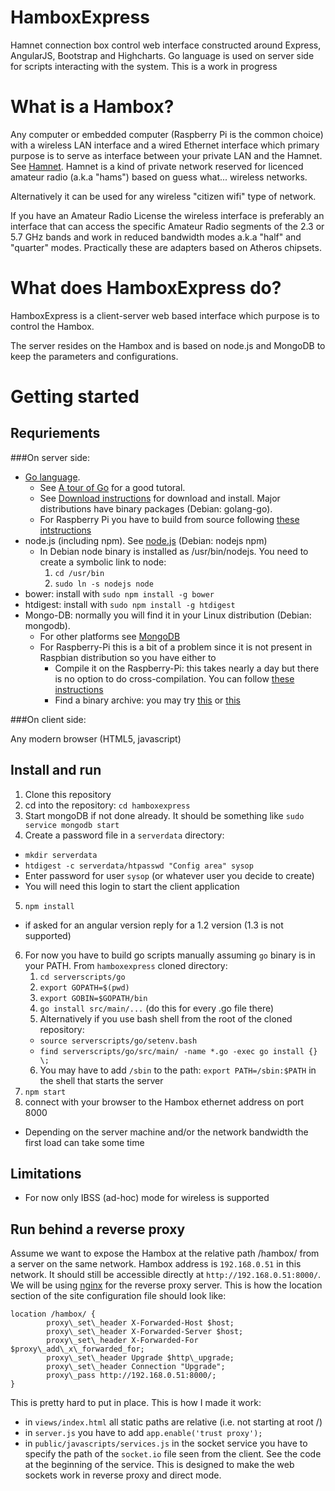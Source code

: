 HamboxExpress
=============

Hamnet connection box control web interface constructed around Express, AngularJS, Bootstrap and Highcharts. Go language is used on server side for scripts interacting with the system.
This is a work in progress

# What is a Hambox?

Any computer or embedded computer (Raspberry Pi is the common choice) with a wireless LAN interface and a wired Ethernet interface which primary purpose is to serve as interface between your private LAN and the Hamnet. See [Hamnet](http://hamnetdb.net/). Hamnet is a kind of private network reserved for licenced amateur radio (a.k.a "hams") based on guess what... wireless networks.

Alternatively it can be used for any wireless "citizen wifi" type of network.

If you have an Amateur Radio License the wireless interface is preferably an interface that can access the specific Amateur Radio segments of the 2.3 or 5.7 GHz bands and work in reduced bandwidth modes a.k.a "half" and "quarter" modes. Practically these are adapters based on Atheros chipsets.

# What does HamboxExpress do?

HamboxExpress is a client-server web based interface which purpose is to control the Hambox.

The server resides on the Hambox and is based on node.js and MongoDB to keep the parameters and configurations.

# Getting started

## Requriements

###On server side:

- [Go language](https://golang.org). 
  - See [A tour of Go](https://tour.golang.org/#1) for a good tutoral.
  - See [Download instructions](https://golang.org/doc/install) for download and install. Major distributions have binary packages (Debian: golang-go). 
  - For Raspberry Pi you have to build from source following [these intstructions](http://dave.cheney.net/2012/09/25/installing-go-on-the-raspberry-pi)
- node.js (including npm). See [node.js](http://nodejs.org/) (Debian: nodejs npm)
  - In Debian node binary is installed as /usr/bin/nodejs. You need to create a symbolic link to node:
      1. `cd /usr/bin`
      2. `sudo ln -s nodejs node`
- bower: install with `sudo npm install -g bower`
- htdigest: install with `sudo npm install -g htdigest`
- Mongo-DB: normally you will find it in your Linux distribution (Debian: mongodb). 
  - For other platforms see [MongoDB](http://www.mongodb.org/)
  - For Raspberry-Pi this is a bit of a problem since it is not present in Raspbian distribution so you have either to
      - Compile it on the Raspberry-Pi: this takes nearly a day but there is no option to do cross-compilation. You can follow [these instructions](http://ni-c.github.io/heimcontrol.js/get-started.html)
      - Find a binary archive: you may try [this](http://www.widriksson.com/install-mongodb-raspberrypi/) or [this](https://github.com/brice-morin/ArduPi/tree/master/mongodb-rpi)
      
###On client side:

Any modern browser (HTML5, javascript)

## Install and run

1. Clone this repository
2. cd into the repository: `cd hamboxexpress`
3. Start mongoDB if not done already. It should be something like `sudo service mongodb start`
4. Create a password file in a `serverdata` directory:
  - `mkdir serverdata`
  - `htdigest -c serverdata/htpasswd "Config area" sysop`
  - Enter password for user `sysop` (or whatever user you decide to create)
  - You will need this login to start the client application
5. `npm install`
  - if asked for an angular version reply for a 1.2 version (1.3 is not supported)
6. For now you have to build go scripts manually assuming `go` binary is in your PATH. From `hamboxexpress` cloned directory:
    1. `cd serverscripts/go`
    2. `export GOPATH=$(pwd)`
    3. `export GOBIN=$GOPATH/bin`
    4. `go install src/main/...` (do this for every .go file there)
    5. Alternatively if you use bash shell from the root of the cloned repository:
      - `source serverscripts/go/setenv.bash`
      - `find serverscripts/go/src/main/ -name *.go -exec go install {} \;`
    6. You may have to add `/sbin` to the path: `export PATH=/sbin:$PATH` in the shell that starts the server
7. `npm start`
8. connect with your browser to the Hambox ethernet address on port 8000
  - Depending on the server machine and/or the network bandwidth the first load can take some time

## Limitations

- For now only IBSS (ad-hoc) mode for wireless is supported 

## Run behind a reverse proxy

Assume we want to expose the Hambox at the relative path /hambox/ from a server on the same network. Hambox address is `192.168.0.51` in this network. It should still be accessible directly at `http://192.168.0.51:8000/`. We will be using [nginx](http://nginx.org/en/) for the reverse proxy server. This is how the location section of the site configuration file should look like:

<pre><code>location /hambox/ {
        proxy\_set\_header X-Forwarded-Host $host;
        proxy\_set\_header X-Forwarded-Server $host;
        proxy\_set\_header X-Forwarded-For $proxy\_add\_x\_forwarded_for;
        proxy\_set\_header Upgrade $http\_upgrade;
        proxy\_set\_header Connection "Upgrade";
        proxy\_pass http://192.168.0.51:8000/;
}
</pre></code>

This is pretty hard to put in place. This is how I made it work:

- in `views/index.html` all static paths are relative (i.e. not starting at root /)
- in `server.js` you have to add `app.enable('trust proxy');`
- in `public/javascripts/services.js` in the socket service you have to specify the path of the `socket.io` file seen from the client. See the code at the beginning of the service. This is designed to make the web sockets work in reverse proxy and direct mode.
